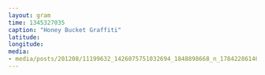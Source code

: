 ```yaml
---
layout: gram
time: 1345327035
caption: "Honey Bucket Graffiti"
latitude: 
longitude: 
media:
- media/posts/201208/11199632_1426075751032694_1848898668_n_17842286140000351.jpg
---
```

